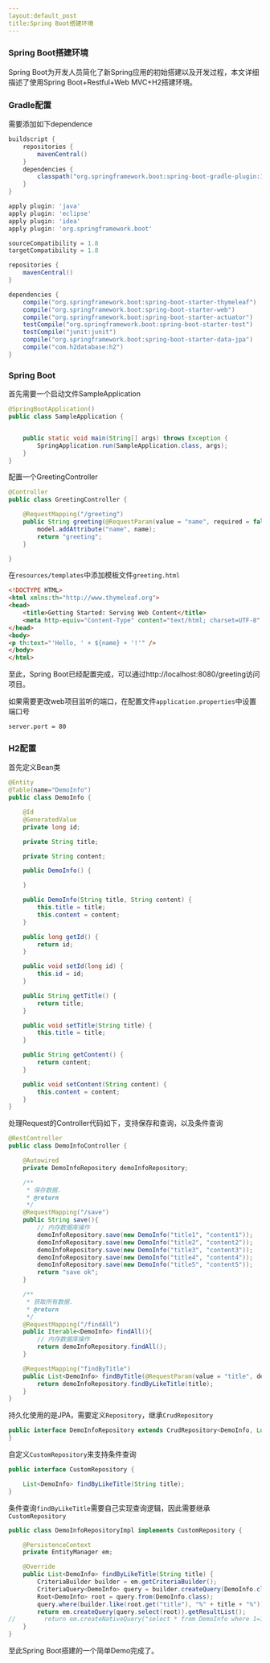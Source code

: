 ```yaml
---
layout:default_post
title:Spring Boot搭建环境
---
```


### Spring Boot搭建环境

Spring Boot为开发人员简化了新Spring应用的初始搭建以及开发过程，本文详细描述了使用Spring Boot+Restful+Web MVC+H2搭建环境。



### Gradle配置

需要添加如下dependence

```groovy
buildscript {
    repositories {
        mavenCentral()
    }
    dependencies {
        classpath("org.springframework.boot:spring-boot-gradle-plugin:1.5.2.RELEASE")
    }
}

apply plugin: 'java'
apply plugin: 'eclipse'
apply plugin: 'idea'
apply plugin: 'org.springframework.boot'

sourceCompatibility = 1.8
targetCompatibility = 1.8

repositories {
    mavenCentral()
}

dependencies {
    compile("org.springframework.boot:spring-boot-starter-thymeleaf")
    compile("org.springframework.boot:spring-boot-starter-web")
    compile("org.springframework.boot:spring-boot-starter-actuator")
    testCompile("org.springframework.boot:spring-boot-starter-test")
    testCompile("junit:junit")
    compile("org.springframework.boot:spring-boot-starter-data-jpa")
    compile("com.h2database:h2")
}
```



### Spring Boot

首先需要一个启动文件SampleApplication

```java
@SpringBootApplication()
public class SampleApplication {


    public static void main(String[] args) throws Exception {
        SpringApplication.run(SampleApplication.class, args);
    }
}
```

配置一个GreetingController

```java
@Controller
public class GreetingController {

    @RequestMapping("/greeting")
    public String greeting(@RequestParam(value = "name", required = false, defaultValue = "World") String name, Model model) {
        model.addAttribute("name", name);
        return "greeting";
    }

}
```

在`resources/templates`中添加模板文件`greeting.html`

```html
<!DOCTYPE HTML>
<html xmlns:th="http://www.thymeleaf.org">
<head>
    <title>Getting Started: Serving Web Content</title>
    <meta http-equiv="Content-Type" content="text/html; charset=UTF-8" />
</head>
<body>
<p th:text="'Hello, ' + ${name} + '!'" />
</body>
</html>
```

至此，Spring Boot已经配置完成，可以通过http://localhost:8080/greeting访问项目。

如果需要更改web项目监听的端口，在配置文件`application.properties`中设置端口号

```properties
server.port = 80
```



### H2配置

首先定义Bean类

```java
@Entity
@Table(name="DemoInfo")
public class DemoInfo {

    @Id
    @GeneratedValue
    private long id;

    private String title;

    private String content;

    public DemoInfo() {

    }

    public DemoInfo(String title, String content) {
        this.title = title;
        this.content = content;
    }

    public long getId() {
        return id;
    }

    public void setId(long id) {
        this.id = id;
    }

    public String getTitle() {
        return title;
    }

    public void setTitle(String title) {
        this.title = title;
    }

    public String getContent() {
        return content;
    }

    public void setContent(String content) {
        this.content = content;
    }
}
```

处理Request的Controller代码如下，支持保存和查询，以及条件查询

```java
@RestController
public class DemoInfoController {

    @Autowired
    private DemoInfoRepository demoInfoRepository;

    /**
     * 保存数据.
     * @return
     */
    @RequestMapping("/save")
    public String save(){
        // 内存数据库操作
        demoInfoRepository.save(new DemoInfo("title1", "content1"));
        demoInfoRepository.save(new DemoInfo("title2", "content2"));
        demoInfoRepository.save(new DemoInfo("title3", "content3"));
        demoInfoRepository.save(new DemoInfo("title4", "content4"));
        demoInfoRepository.save(new DemoInfo("title5", "content5"));
        return "save ok";
    }

    /**
     * 获取所有数据.
     * @return
     */
    @RequestMapping("/findAll")
    public Iterable<DemoInfo> findAll(){
        // 内存数据库操作
        return demoInfoRepository.findAll();
    }

    @RequestMapping("findByTitle")
    public List<DemoInfo> findByTitle(@RequestParam(value = "title", defaultValue = "title") String title) {
        return demoInfoRepository.findByLikeTitle(title);
    }
}
```

持久化使用的是JPA，需要定义`Repository`，继承`CrudRepository`

```java
public interface DemoInfoRepository extends CrudRepository<DemoInfo, Long>, CustomRepository {
}
```

自定义`CustomRepository`来支持条件查询

```java
public interface CustomRepository {

    List<DemoInfo> findByLikeTitle(String title);
}
```

条件查询`findByLikeTitle`需要自己实现查询逻辑，因此需要继承`CustomRepository`

```java
public class DemoInfoRepositoryImpl implements CustomRepository {

    @PersistenceContext
    private EntityManager em;

    @Override
    public List<DemoInfo> findByLikeTitle(String title) {
        CriteriaBuilder builder = em.getCriteriaBuilder();
        CriteriaQuery<DemoInfo> query = builder.createQuery(DemoInfo.class);
        Root<DemoInfo> root = query.from(DemoInfo.class);
        query.where(builder.like(root.get("title"), "%" + title + "%"));
        return em.createQuery(query.select(root)).getResultList();
//        return em.createNativeQuery("select * from DemoInfo where 1=1").getResultList();
    }
}
```



至此Spring Boot搭建的一个简单Demo完成了。